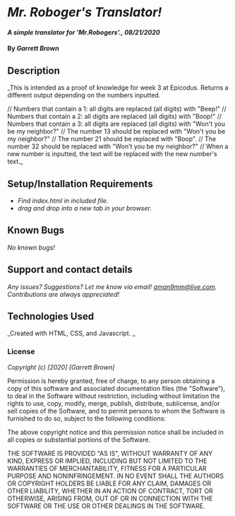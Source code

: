 # _Mr. Roboger's Translator!_

#### _A simple translator for 'Mr.Robogers'., 08/21/2020_

#### By _**Garrett Brown**_

## Description

_This is intended as a proof of knowledge for week 3 at Epicodus. Returns a different output depending on the numbers inputted.

// Numbers that contain a 1: all digits are replaced (all digits) with "Beep!"
// Numbers that contain a 2: all digits are replaced (all digits) with "Boop!"
// Numbers that contain a 3: all digits are replaced (all digits) with "Won't you be my neighbor?"
// The number 13 should be replaced with "Won't you be my neighbor?"
// The number 21 should be replaced with "Boop".
// The number 32 should be replaced with "Won't you be my neighbor?"
// When a new number is inputted, the text will be replaced with the new number's text._

## Setup/Installation Requirements

* _Find index.html in included file._
* _drag and drop into a new tab in your browser._

## Known Bugs

_No known bugs!_

## Support and contact details

_Any issues? Suggestions? Let me know via email! gman9mm@live.com. Contributions are always appreciated!_

## Technologies Used

_Created with HTML, CSS, and Javascript. _

### License

*Copyright (c) [2020] [Garrett Brown]*

Permission is hereby granted, free of charge, to any person obtaining a copy
of this software and associated documentation files (the "Software"), to deal
in the Software without restriction, including without limitation the rights
to use, copy, modify, merge, publish, distribute, sublicense, and/or sell
copies of the Software, and to permit persons to whom the Software is
furnished to do so, subject to the following conditions:

The above copyright notice and this permission notice shall be included in all
copies or substantial portions of the Software.

THE SOFTWARE IS PROVIDED "AS IS", WITHOUT WARRANTY OF ANY KIND, EXPRESS OR
IMPLIED, INCLUDING BUT NOT LIMITED TO THE WARRANTIES OF MERCHANTABILITY,
FITNESS FOR A PARTICULAR PURPOSE AND NONINFRINGEMENT. IN NO EVENT SHALL THE
AUTHORS OR COPYRIGHT HOLDERS BE LIABLE FOR ANY CLAIM, DAMAGES OR OTHER
LIABILITY, WHETHER IN AN ACTION OF CONTRACT, TORT OR OTHERWISE, ARISING FROM,
OUT OF OR IN CONNECTION WITH THE SOFTWARE OR THE USE OR OTHER DEALINGS IN THE
SOFTWARE.